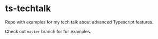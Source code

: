 # ts-techtalk

Repo with examples for my tech talk about advanced Typescript features.

Check out `master` branch for full examples. 
